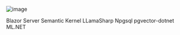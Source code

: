 
![image](https://github.com/mjtpena/unopenai.net/assets/19221213/53fbde47-8cf6-4790-8636-676ea8e132c1)

Blazor Server
Semantic Kernel
LLamaSharp
Npgsql
pgvector-dotnet
ML.NET
